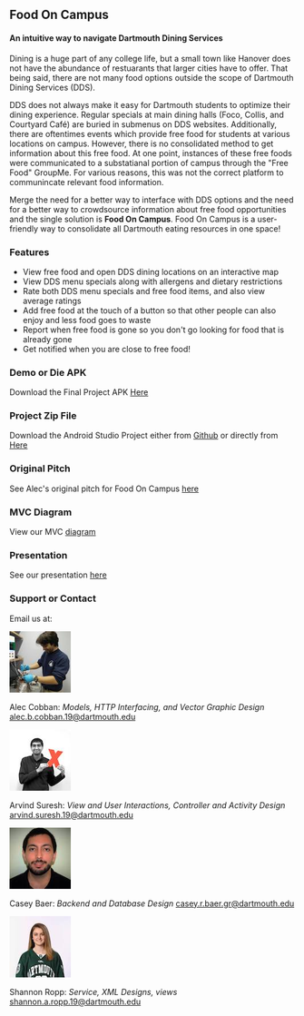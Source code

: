 ## Food On Campus 
#### An intuitive way to navigate Dartmouth Dining Services

Dining is a huge part of any college life, but a small town like Hanover does not have the abundance of restuarants that larger cities have to offer. 
That being said, there are not many food options outside the scope of Dartmouth Dining Services (DDS). 

DDS does not always make it easy for Dartmouth students to optimize their dining experience. 
Regular specials at main dining halls (Foco, Collis, and Courtyard Café) are buried in submenus on DDS websites. 
Additionally, there are oftentimes events which provide free food for students at various locations on campus. 
However, there is no consolidated method to get information about this free food. 
At one point, instances of these free foods were communicated to a substatianal portion of campus through the "Free Food" GroupMe. 
For various reasons, this was not the correct platform to communincate relevant food information. 

Merge the need for a better way to interface with DDS options and the need for a better way to crowdsource information about free food opportunities and the single solution is **Food On Campus**. 
Food On Campus is a user-friendly way to consolidate all Dartmouth eating resources in one space!

### Features

* View free food and open DDS dining locations on an interactive map
* View DDS menu specials along with allergens and dietary restrictions
* Rate both DDS menu specials and free food items, and also view average ratings
* Add free food at the touch of a button so that other people can also enjoy and less food goes to waste
* Report when free food is gone so you don't go looking for food that is already gone
* Get notified when you are close to free food!

### Demo or Die APK

Download the Final Project APK [Here](https://drive.google.com/file/d/1au26o0qeTyd8b3wigLPWSiiqzPMF_Ka1/view?usp=sharing)

### Project Zip File

Download the Android Studio Project either from [Github](https://github.com/Kephael/COSC_65_Project) or directly from [Here](https://drive.google.com/file/d/1mDVLwJvFIP-SI_Y-GrVdJzZicW6mdLk0/view?usp=sharing)

### Original Pitch

See Alec's original pitch for Food On Campus [here](https://docs.google.com/presentation/d/1QvdFvqGm-C87ybNjyPfVB344OHGPpxPpDGZ5PR9jMEQ/edit?usp=sharing)

### MVC Diagram 

View our MVC [diagram](https://docs.google.com/presentation/d/1l6hYCcAYqn51LmMGz9023cZ2ZlTTfnewfqNKfOVgdQQ/edit?usp=sharing)

### Presentation

See our presentation [here](https://docs.google.com/presentation/d/1sjiCIFkn23gA9nwI-PltsAro7yBVyxVKkIie2bWAgv4/edit?ts=5c7f9752#slide=id.g51dbe47580_1_0)

### Support or Contact

Email us at: 

<img src="images/Alec.jpg" alt="hi" class="inline"/>

Alec Cobban: _Models, HTTP Interfacing, and Vector Graphic Design_ alec.b.cobban.19@dartmouth.edu

<img src="images/Arvind.jpg" alt="hi" class="inline"/>

Arvind Suresh: _View and User Interactions, Controller and Activity Design_ arvind.suresh.19@dartmouth.edu

<img src="images/Casey.jpg" alt="hi" class="inline"/>

Casey Baer: _Backend and Database Design_ casey.r.baer.gr@dartmouth.edu

<img src="images/shan.jpg" alt="hi" class="inline"/>

Shannon Ropp: _Service, XML Designs, views_ shannon.a.ropp.19@dartmouth.edu

